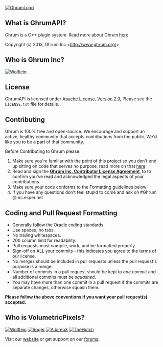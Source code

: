 <a href="http://www.volumetricpixels.com">![GhrumLogo][Project Logo]</a>

## What is GhrumAPI?
Ghrum is a C++ plugin system. Read more about Ghrum [here][GhrumWiki]

Copyright (c) 2013, Ghrum Inc <<http://www.ghrum.org/>>

## Who is Ghrum Inc?
[![Wolftein](http://www.gravatar.com/avatar/4432d473ae6cf768348462aaf04d1f8e.png)](http://www.volumetricpixels.com/index.php?members/wolftein.14/)

## License
GhrumAPI is licensed under [Apache License, Version 2.0][License],  Please see the `LICENSE.txt` file for details.

## Contributing
Ghrum is 100% free and open-source. We encourage and support an active, healthy community that accepts contributions from the public. We'd like you to be a part of that community.

Before Contributing to Ghrum please:
1. Make sure you're familiar with the point of this project so you don't end up sitting on code that serves no purpose, read more on that [here][GhrumWiki]
2. Read and sign the [**Ghrum Inc. Contributor License Agreement**][GhrumCLA], to  to confirm you've read and acknowledged the legal aspects of your contributions
3. Make sure your code conforms to the Formatting guidelines below
4. If you have any questions don't feel stupid to come and ask on #Ghrum @ irc.esper.net


## Coding and Pull Request Formatting
* Generally follow the Oracle coding standards.
* Use spaces, no tabs.
* No trailing whitespaces.
* 200 column limit for readability.
* Pull requests must compile, work, and be formatted properly.
* Sign-off on ALL your commits - this indicates you agree to the terms of our license.
* No merges should be included in pull requests unless the pull request's purpose is a merge.
* Number of commits in a pull request should be kept to *one commit* and all additional commits must be *squashed*.
* You may have more than one commit in a pull request if the commits are separate changes, otherwise squash them.

**Please follow the above conventions if you want your pull request(s) accepted.**

## Who is VolumetricPixels?
[![Wolftein](http://www.gravatar.com/avatar/4432d473ae6cf768348462aaf04d1f8e.png)](http://www.volumetricpixels.com/index.php?members/wolftein.14/)
[![Roger](http://www.gravatar.com/avatar/7962fc6e594821902af1f0752f34bf48)](http://www.volumetricpixels.com/index.php?members/roger.2/)
[![AlbireoX](http://www.gravatar.com/avatar/9c5c3b395c30ab444a71bd0d52ddd73c)](http://volumetricpixels.com/index.php?members/albireox.9/)
[![TheHutch](http://www.volumetricpixels.com/data/avatars/l/0/13.jpg?1370361177)](www.volumetricpixels.com/index.php?members/thehutch.13/)

Visit our [website][VPWebsite] or get support on our [forums][VPForums].




[Project Logo]: http://www.volumetricpixels.com/styles/xenblock/xenforo/logo.png
[License]: https://github.com/Wolftein/GhrumAPI/LICENSE.txt

[VPWebsite]: http://www.volumetricpixels.com
[VPForums]: http://www.volumetricpixels.com

[GhrumGithub]: https://github.com/Wolftein/Ghrum
[GhrumAPIGithub]: https://github.com/Wolftein/GhrumAPI
[GhrumExamplesGithub]: https://github.com/Wolftein/Ghrum-Examples
[GhrumWiki]: https://github.com/Wolftein/Ghrum/wiki
[GhrumCLA]: https://docs.google.com/forms/d/1uTJ-oy4b2n7r-qBCnLjupuy8WKUET_wmwyaldRc9A7Y/viewform

